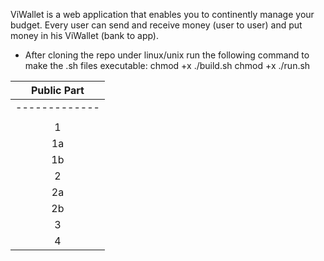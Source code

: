 ViWallet is a web application that enables you to continently manage your budget. Every user can send and receive money (user to user) and put money in his ViWallet (bank to app). 

- After cloning the repo under linux/unix run the following command to make the .sh files executable:
 chmod +x ./build.sh 
 chmod +x ./run.sh

| Public Part|
| :---: |    
|-------------|--------------------------|---------------------------------------|--------|----------|------|
|             | Functionality            | Description                                                                      | Status | Priority | Role |
| 1           | Register user            | Required fields:username, password, email, and phone number                      | To Do  | High     | ALL  |
| 1a          | Register user page       | Creat a page with form for user registration                                     | To Do  | High     | ALL  |
| 1b          | Register user validation | Implement validation                                                             | To Do  | High     | ALL  |
| 2           | Login                    |                                                                                  | To Do  | High     | ALL  |
| 2a          | Login page               | Create page with login form                                                      | To Do  | High     | ALL  |
| 2b          | Login valdation          | Implement validation                                                             | To Do  | High     | ALL  |
| 3           | Info/Home page           | Page accesible for everyone with information about the product and it’s features | To Do  | Low      | ALL  |
| 4           | Forgot password          | Implement forgot password functionality                                          | To Do  | Low      | ALL  |